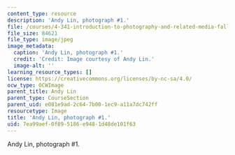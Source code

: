 ```yaml
---
content_type: resource
description: 'Andy Lin, photograph #1.'
file: /courses/4-341-introduction-to-photography-and-related-media-fall-2007/7ea99aef0f895186e9481d48de101f63_lin1.jpg
file_size: 84621
file_type: image/jpeg
image_metadata:
  caption: 'Andy Lin, photograph #1.'
  credit: 'Credit: Image courtesy of Andy Lin.'
  image-alt: ''
learning_resource_types: []
license: https://creativecommons.org/licenses/by-nc-sa/4.0/
ocw_type: OCWImage
parent_title: Andy Lin
parent_type: CourseSection
parent_uid: e081e9ad-2c64-7b00-1ec9-a11a7dc742ff
resourcetype: Image
title: 'Andy Lin, photograph #1.'
uid: 7ea99aef-0f89-5186-e948-1d48de101f63
---
```

Andy Lin, photograph #1.